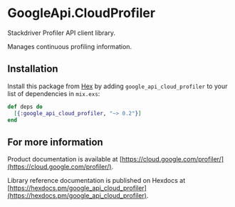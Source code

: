 # GoogleApi.CloudProfiler

Stackdriver Profiler API client library.

Manages continuous profiling information.

## Installation

Install this package from [Hex](https://hex.pm) by adding
`google_api_cloud_profiler` to your list of dependencies in `mix.exs`:

```elixir
def deps do
  [{:google_api_cloud_profiler, "~> 0.2"}]
end
```

## For more information

Product documentation is available at [https://cloud.google.com/profiler/](https://cloud.google.com/profiler/).

Library reference documentation is published on Hexdocs at
[https://hexdocs.pm/google_api_cloud_profiler](https://hexdocs.pm/google_api_cloud_profiler).
